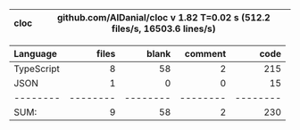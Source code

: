
cloc|github.com/AlDanial/cloc v 1.82  T=0.02 s (512.2 files/s, 16503.6 lines/s)
--- | ---

Language|files|blank|comment|code
:-------|-------:|-------:|-------:|-------:
TypeScript|8|58|2|215
JSON|1|0|0|15
--------|--------|--------|--------|--------
SUM:|9|58|2|230
